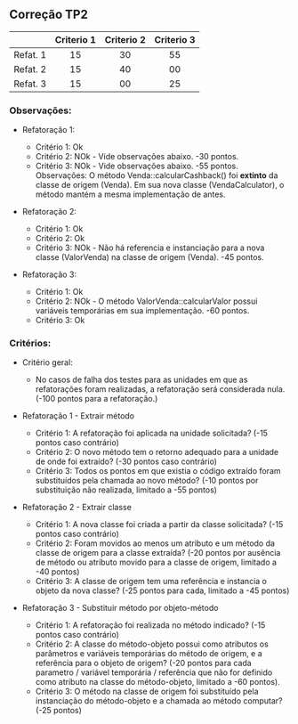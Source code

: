 Correção TP2
---

|           | Criterio 1 | Criterio 2 | Criterio 3 |
|:----------|:----------:|:----------:|:----------:|
|Refat.   1 |  15        | 30         | 55         |
|Refat.   2 |  15        | 40         | 00         |
|Refat.   3 |  15        | 00         | 25         |



### Observações: 
- Refatoração 1:   
  - Critério 1:  Ok 
  - Critério 2:  NOk - Vide observações abaixo. -30 pontos.
  - Critério 3:  NOk - Vide observações abaixo. -55 pontos.
  Observações: O método Venda::calcularCashback() foi **extinto** da classe de
origem (Venda). Em sua nova classe (VendaCalculator), o método mantém a mesma
implementação de antes.
  
- Refatoração 2:   
  - Critério 1:  Ok 
  - Critério 2:  Ok 
  - Critério 3:  NOk - Não há referencia e instanciação para a nova classe
    (ValorVenda) na classe de origem (Venda). -45 pontos. 
  
- Refatoração 3:   
  - Critério 1:  Ok 
  - Critério 2:  NOk - O método ValorVenda::calcularValor possui variáveis
    temporárias em sua implementação. -60 pontos. 
  - Critério 3:  Ok 



### Critérios:  

- Critério geral: 
  - No casos de falha dos testes para as unidades em que as refatorações foram
    realizadas, a refatoração será considerada nula. (-100 pontos para a
    refatoração.)   

- Refatoração 1 - Extrair método
  - Critério 1: A refatoração foi aplicada na unidade solicitada? (-15 pontos
    caso contrário) 
  - Critério 2: O novo método tem o retorno adequado para a unidade de onde foi
    extraído? (-30 pontos caso contrário)
  - Critério 3: Todos os pontos em que existia o código extraído foram
    substituídos pela chamada ao novo método? (-10 pontos por substituição não
    realizada, limitado a -55 pontos)


- Refatoração 2 - Extrair classe
  - Critério 1: A nova classe foi criada a partir da classe solicitada? (-15
    pontos caso contrário)
  - Critério 2: Foram movidos ao menos um atributo e um método da classe de
    origem para a classe extraída? (-20 pontos por ausência de método ou
    atributo movido para a classe de origem, limitado a -40 pontos)
  - Critério 3: A classe de origem tem uma referência e instancia o objeto da
    nova classe?  (-25 pontos para cada, limitado a -45 pontos)

- Refatoração 3 - Substituir método por objeto-método
  - Critério 1: A refatoração foi realizada no método indicado? (-15 pontos caso
    contrário)
  - Critério 2: A classe do método-objeto possui como atributos os parâmetros e
    variáveis temporárias do método de origem, e a referência para o objeto de
    origem? (-20 pontos para cada parametro / variável temporária / referência
    que não for definido como atributo na classe do método-objeto, limitado a
    -60 pontos). 
  - Critério 3: O método na classe de origem foi substituído pela instanciação
    do método-objeto e a chamada ao método computar? (-25 pontos)
